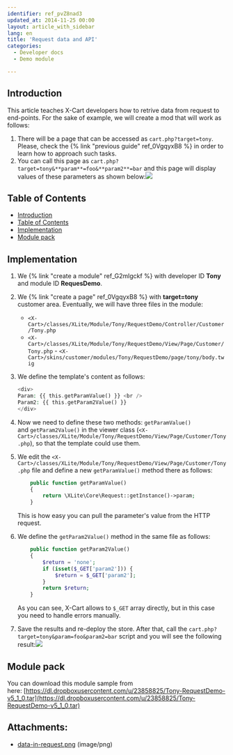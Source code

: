 ```yaml
---
identifier: ref_pvZ8nad3
updated_at: 2014-11-25 00:00
layout: article_with_sidebar
lang: en
title: 'Request data and API'
categories:
  - Developer docs
  - Demo module

---
```


## Introduction

This article teaches X-Cart developers how to retrive data from request to end-points. For the sake of example, we will create a mod that will work as follows:

1.  There will be a page that can be accessed as `cart.php?target=tony`. Please, check the {% link "previous guide" ref_0VgqyxB8 %} in order to learn how to approach such tasks.
2.  You can call this page as `cart.php?target=tony&**param**=foo&**param2**=bar` and this page will display values of these parameters as shown below:![]({{site.baseurl}}/attachments/524294/8355983.png)

## Table of Contents

*   [Introduction](#introduction)
*   [Table of Contents](#table-of-contents)
*   [Implementation](#implementation)
*   [Module pack](#module-pack)

## Implementation

1.  We {% link "create a module" ref_G2mlgckf %} with developer ID **Tony** and module ID **RequesDemo**.
2.  We {% link "create a page" ref_0VgqyxB8 %} with **target=tony** customer area. Eventually, we will have three files in the module:
    - `<X-Cart>/classes/XLite/Module/Tony/RequestDemo/Controller/Customer/Tony.php`
    - `<X-Cart>/classes/XLite/Module/Tony/RequestDemo/View/Page/Customer/Tony.php`
    - `<X-Cart>/skins/customer/modules/Tony/RequestDemo/page/tony/body.twig`
3.  We define the template's content as follows: 

    ```php
    <div>
    Param: {{ this.getParamValue() }} <br />
    Param2: {{ this.getParam2Value() }}
    </div>
    ```

4.  Now we need to define these two methods: `getParamValue()` and `getParam2Value()` in the viewer class (`<X-Cart>/classes/XLite/Module/Tony/RequestDemo/View/Page/Customer/Tony.php`), so that the template could use them.
5.  We edit the `<X-Cart>/classes/XLite/Module/Tony/RequestDemo/View/Page/Customer/Tony.php` file and define a new `getParamValue()` method there as follows: 

    ```php
        public function getParamValue()
        {
            return \XLite\Core\Request::getInstance()->param;
        }
    ```

    This is how easy you can pull the parameter's value from the HTTP request.

6.  We define the `getParam2Value()` method in the same file as follows: 

    ```php
        public function getParam2Value()
        {
            $return = 'none';
            if (isset($_GET['param2'])) {
                $return = $_GET['param2'];
            }
            return $return;
        }
    ```

    As you can see, X-Cart allows to `$_GET` array directly, but in this case you need to handle errors manually.

7.  Save the results and re-deploy the store. After that, call the `cart.php?target=tony&param=foo&param2=bar` script and you will see the following result:![]({{site.baseurl}}/attachments/524294/8355983.png)

## Module pack

You can download this module sample from here: [https://dl.dropboxusercontent.com/u/23858825/Tony-RequestDemo-v5_1_0.tar](https://dl.dropboxusercontent.com/u/23858825/Tony-RequestDemo-v5_1_0.tar)

## Attachments:

* [data-in-request.png]({{site.baseurl}}/attachments/524294/8355983.png) (image/png)